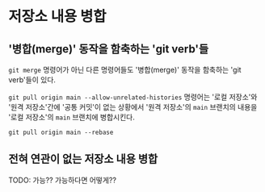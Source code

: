 # 저장소 내용 병합

## '병합(merge)' 동작을 함축하는 'git verb'들
`git merge` 명령어가 아닌 다른 명령어들도 '병합(merge)' 동작을 함축하는 'git verb'들이 있다.

`git pull origin main --allow-unrelated-histories` 명령어는 '로컬 저장소'와 '원격 저장소'간에 '공통 커밋'이 없는 상황에서 '원격 저장소'의
`main` 브랜치의 내용을 '로컬 저장소'의 `main` 브랜치에 병합시킨다.

`git pull origin main --rebase`

## 전혀 연관이 없는 저장소 내용 병합
TODO: 가능?? 가능하다면 어떻게??